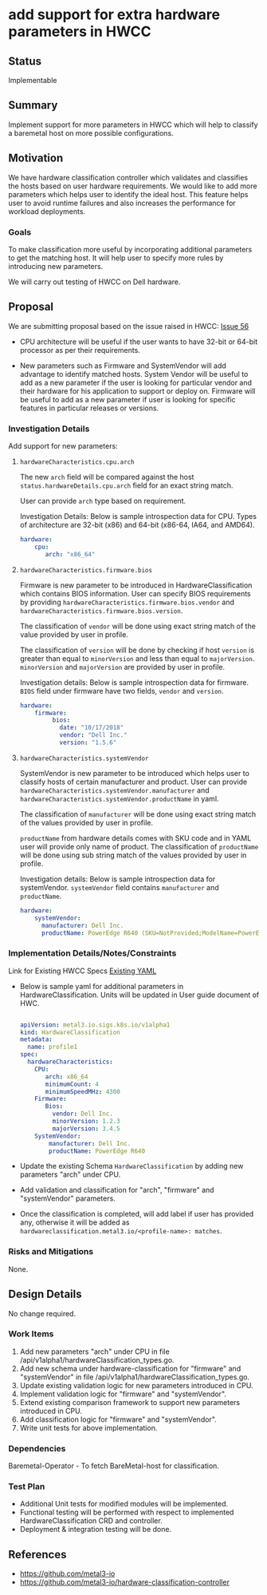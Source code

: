 # add support for extra hardware parameters in HWCC

## Status

Implementable

## Summary

Implement support for more parameters in HWCC which will help to
classify a baremetal host on more possible configurations.

## Motivation

We have hardware classification controller which validates and
classifies the hosts based on user hardware requirements.
We would like to add more parameters which helps user to
identify the ideal host. This feature helps user to avoid runtime failures
and also increases the performance for workload deployments.

### Goals

To make classification more useful by incorporating additional parameters
to get the matching host. It will help user to specify more rules by
introducing new parameters.

We will carry out testing of HWCC on Dell hardware.

## Proposal

We are submitting proposal based on the issue raised in HWCC:
[Issue 56](https://github.com/metal3-io/hardware-classification-controller/issues/56)

* CPU architecture will be useful if the user wants to have 32-bit
  or 64-bit processor as per their requirements.

* New parameters such as Firmware and SystemVendor will add
  advantage to identify matched hosts.
  System Vendor will be useful to add as a new parameter if the
  user is looking for particular vendor and their hardware for his
  application to support or deploy on.
  Firmware will be useful to add as a new parameter if user is looking
  for specific features in particular releases or versions.

### Investigation Details

Add support for new parameters:

1. `hardwareCharacteristics.cpu.arch`

   The new `arch` field will be compared against the host
   `status.hardwareDetails.cpu.arch` field for an exact string match.

   User can provide `arch` type based on requirement.

   Investigation Details: Below is sample introspection data for CPU.
   Types of architecture are 32-bit (x86) and 64-bit
   (x86-64, IA64, and AMD64).

   ```yaml
   hardware:
       cpu:
          arch: "x86_64"
   ```

1. `hardwareCharacteristics.firmware.bios`

   Firmware is new parameter to be introduced in HardwareClassification
   which contains BIOS information. User can specify BIOS requirements
   by providing `hardwareCharacteristics.firmware.bios.vendor` and
   `hardwareCharacteristics.firmware.bios.version`.

   The classification of `vendor` will be done using exact string
   match of the value provided by user in profile.

   The classification of `version` will be done by checking if host
   `version` is greater than equal to `minorVersion` and less than
   equal to `majorVersion`. `minorVersion` and `majorVersion` are
   provided by user in profile.

   Investigation details: Below is sample introspection data for firmware.
   `BIOS` field under firmware have two fields, `vendor` and `version`.

    ```yaml
    hardware:
        firmware:
             bios:
               date: "10/17/2018"
               vendor: "Dell Inc."
               version: "1.5.6"
    ```

1. `hardwareCharacteristics.systemVendor`

   SystemVendor is new parameter to be introduced which helps user to
   classify hosts of certain manufacturer and product. User can
   provide `hardwareCharacteristics.systemVendor.manufacturer` and
   `hardwareCharacteristics.systemVendor.productName` in yaml.

   The classification of `manufacturer` will be done using exact
   string match of the values provided by user in profile.

   `productName` from hardware details comes with SKU code and
   in YAML user will provide only name of product.
   The classification of `productName` will be done using sub
   string match of the values provided by user in profile.

   Investigation details: Below is sample introspection data for
   systemVendor. `systemVendor` field contains `manufacturer` and
   `productName`.

    ```yaml
    hardware:
        systemVendor:
          manufacturer: Dell Inc.
          productName: PowerEdge R640 (SKU=NotProvided;ModelName=PowerEdge R640)
    ```

### Implementation Details/Notes/Constraints

Link for Existing HWCC Specs
[Existing YAML](https://github.com/metal3-io/hardware-classification-controller/blob/master/config/samples/metal3.io_v1alpha1_hardwareclassification.yaml)

* Below is sample yaml for additional parameters in HardwareClassification.
  Units will be updated in User guide document of HWC.

   ```yaml

   apiVersion: metal3.io.sigs.k8s.io/v1alpha1
   kind: HardwareClassification
   metadata:
     name: profile1
   spec:
     hardwareCharacteristics:
       CPU:
          arch: x86_64
          minimumCount: 4
          minimumSpeedMHz: 4300
       Firmware:
          Bios:
            vendor: Dell Inc.
            minorVersion: 1.2.3
            majorVersion: 3.4.5
       SystemVendor:
           manufacturer: Dell Inc.
           productName: PowerEdge R640
   ```

* Update the existing Schema `HardwareClassification` by adding new
  parameters "arch" under CPU.

* Add validation and classification for "arch", "firmware"
  and "systemVendor" parameters.

* Once the classification is completed, will add label if user has
  provided any, otherwise it will be added as
  `hardwareclassification.metal3.io/<profile-name>: matches`.

### Risks and Mitigations

None.

## Design Details

No change required.

### Work Items

1. Add new parameters "arch" under CPU in file
   /api/v1alpha1/hardwareClassification_types.go.
1. Add new schema under hardware-classification for "firmware" and
   "systemVendor" in file /api/v1alpha1/hardwareClassification_types.go.
1. Update existing validation logic for new parameters introduced in CPU.
1. Implement validation logic for "firmware" and "systemVendor".
1. Extend existing comparison framework to support new parameters introduced
   in CPU.
1. Add classification logic for "firmware" and "systemVendor".
1. Write unit tests for above implementation.

### Dependencies

Baremetal-Operator - To fetch BareMetal-host for classification.

### Test Plan

* Additional Unit tests for modified modules will be implemented.
* Functional testing will be performed with respect to implemented
  HardwareClassification CRD and controller.
* Deployment & integration testing will be done.

## References

* <https://github.com/metal3-io>
* <https://github.com/metal3-io/hardware-classification-controller>

